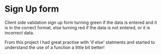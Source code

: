 # Sign Up form

Client side validation sign up form turning green if the data is entered and it is in the correct format, else turning red if the data
is not entered, or it is incorrect data.

From this project I had great practise with 'if else' statments and started to understand the use of a function a little bit better!
